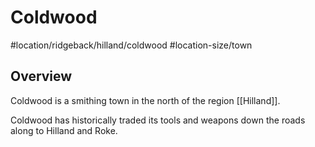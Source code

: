 # Coldwood
#location/ridgeback/hilland/coldwood #location-size/town

## Overview
Coldwood is a smithing town in the north of the region [[Hilland]].

Coldwood has historically traded its tools and weapons down the roads along to Hilland and Roke.